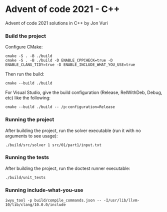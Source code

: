 # Advent of code 2021 - C++

Advent of code 2021 solutions in C++ by Jon Vuri

### Build the project

Configure CMake:

    cmake -S . -B ./build
    cmake -S . -B ./build -D ENABLE_CPPCHECK=true -D ENABLE_CLANG_TIDY=true -D ENABLE_INCLUDE_WHAT_YOU_USE=true

Then run the build:

    cmake --build ./build

For Visual Studio, give the build configuration (Release, RelWithDeb, Debug, etc) like the following:

    cmake --build ./build -- /p:configuration=Release


### Running the project

After building the project, run the solver executable (run it with no arguments to see usage):

```shell
./build/src/solver 1 src/01/part1/input.txt
```


### Running the tests

After building the project, run the doctest runner executable:

```shell
./build/unit_tests
```


### Running include-what-you-use

```shell
iwyu_tool -p build/compile_commands.json -- -I/usr/lib/llvm-10/lib/clang/10.0.0/include
```
